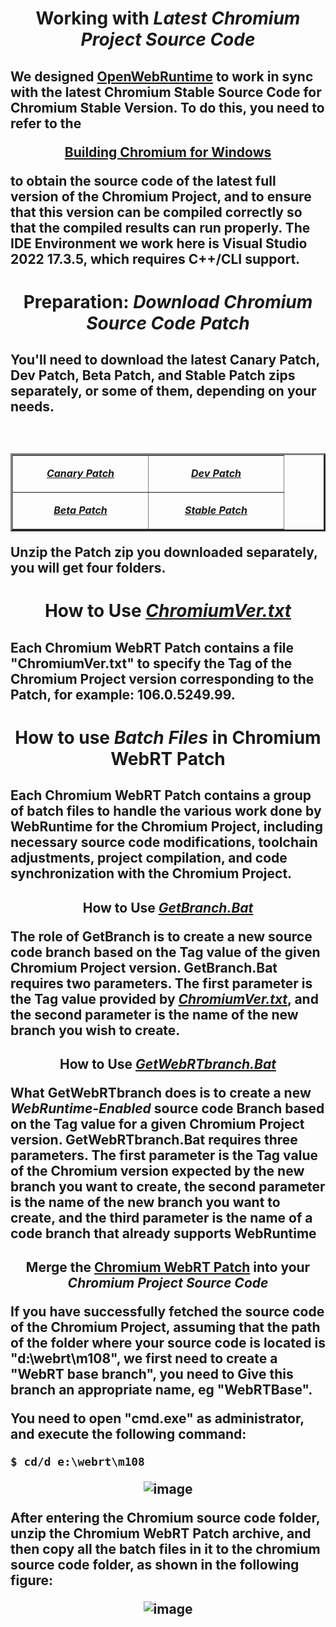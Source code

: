 <h1 align=center>
Working with <i>Latest Chromium Project Source Code</i>
</h1>
<h2  align=left><p>

We designed [OpenWebRuntime](https://github.com/TangramDev/OpenWebRunTime) to work in sync with the latest Chromium Stable Source Code for Chromium Stable Version. To do this, you need to refer to the 
<div  align=center>
	
[**Building Chromium for Windows**](https://chromium.googlesource.com/chromium/src/+/main/docs/windows_build_instructions.md)</div>

to obtain the source code of the latest full version of the Chromium Project, and to ensure that this version can be compiled correctly so that the compiled results can run properly. The IDE Environment we work here is Visual Studio 2022 17.3.5, which requires C++/CLI support.</p>
</p> 
</h2>
<h1 align=center>
Preparation: <i>Download Chromium Source Code Patch</i>
</h1>
<h2  align=left><p>You'll need to download the latest Canary Patch, Dev Patch, Beta Patch, and Stable Patch zips separately, or some of them, depending on your needs. 
  
<center>
        <table border="3" cellpadding="3" align=center>
	            <tbody>
                <tr>
                    <td width="200" align=center>
                      
[**<i>Canary Patch</i>**](https://github.com/TangramDev/WebRT_Chromium_Canary/archive/refs/heads/main.zip)
                    </td>
                    <td width="200" align=center>
                      
[**<ins><i>Dev Patch</i></ins>**](https://github.com/TangramDev/WebRT_Chromium_Dev/archive/refs/heads/main.zip)
                    </td>
                <tr>
                    <td width="200" align=center>
                      
[**<ins><i>Beta Patch</i></ins>**](https://github.com/TangramDev/WebRT_Chromium_Beta/archive/refs/heads/main.zip)
                    </td>
                    <td width="200" align=center>
                      
[**<i><ins>Stable Patch</ins></i>**](https://github.com/TangramDev/WebRT_Chromium_Stable/archive/refs/heads/main.zip)
                    </td>
          </tbody>	  
        </table>
</center> 
  
Unzip the Patch zip you downloaded separately, you will get four folders.</p>
</p> 
</h2>

<h1 align=center>

How to Use <i>[ChromiumVer.txt](https://github.com/TangramDev/WebRT_Chromium_Canary/blob/main/ChromiumVer.txt)</i>
</h1>
<h2><p>Each Chromium WebRT Patch contains a file "ChromiumVer.txt" to specify the Tag of the Chromium Project version corresponding to the Patch, for example: 106.0.5249.99.</p>
</h2>

<h1 align=center>
How to use <i>Batch Files</i> in Chromium WebRT Patch</i>
</h1>
<h2><p>Each Chromium WebRT Patch contains a group of batch files to handle the various work done by WebRuntime for the Chromium Project, including necessary source code modifications, toolchain adjustments, project compilation, and code synchronization with the Chromium Project.</p>
</h2>

<h2 align=center>

How to Use <i>[GetBranch.Bat](https://github.com/TangramDev/WebRT_Chromium_Canary/blob/main/ChromiumSRC/getbranch.bat)</i>

<p align=left>

<div align=left>

The role of GetBranch is to create a new source code branch based on the Tag value of the given Chromium Project version. GetBranch.Bat requires two parameters. The first parameter is the Tag value provided by [<i>ChromiumVer.txt</i>](https://github.com/TangramDev/WebRT_Chromium_Canary/blob/main/ChromiumVer.txt), and the second parameter is the name of the new branch you wish to create.</div></p>
</h2>

<h2 align=center>

How to Use <i>[GetWebRTbranch.Bat](https://github.com/TangramDev/WebRT_Chromium_Canary/blob/main/ChromiumSRC/getWebRTbranch.bat)</i>

<p align=left>

<div align=left>What GetWebRTbranch does is to create a new <i>WebRuntime-Enabled</i> source code Branch based on the Tag value for a given Chromium Project version. GetWebRTbranch.Bat requires three parameters. The first parameter is the Tag value of the Chromium version expected by the new branch you want to create, the second parameter is the name of the new branch you want to create, and the third parameter is the name of a code branch that already supports WebRuntime</div></p>
</h2>


<h2 align=center>

Merge the [Chromium WebRT Patch](https://github.com/TangramDev/WebRT_Chromium_Canary/archive/refs/heads/main.zip) into your <i>Chromium Project Source Code</i>

<p align=left>

<div align=left>If you have successfully fetched the source code of the Chromium Project, assuming that the path of the folder where your source code is located is "d:\webrt\m108", we first need to create a "WebRT base branch", you need to Give this branch an appropriate name, eg "WebRTBase".</div></p>

<div align=left>
<p>You need to open "cmd.exe" as administrator, and execute the following command:</p>

	$ cd/d e:\webrt\m108


<div align=center>

![image](https://user-images.githubusercontent.com/26355688/195232309-5f0c4a38-e96f-478f-b36a-51e916f0a239.png)</div>
	
<p>After entering the Chromium source code folder, unzip the Chromium WebRT Patch archive, and then copy all the batch files in it to the chromium source code folder, as shown in the following figure:</p>	
</div>

<div align=center>

![image](https://user-images.githubusercontent.com/26355688/195234682-9a78ef26-6e19-47b9-85ed-5019241e4327.png)</div>
</h2>
